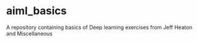 # aiml_basics
A repository containing basics of Deep learning exercises from Jeff Heaton and Miscellaneous
